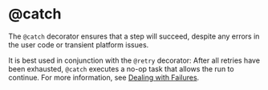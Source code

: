 # @catch

The `@catch` decorator ensures that a step will succeed, despite any errors in the user code or transient platform issues.

It is best used in conjunction with the `@retry` decorator: After all retries have been exhausted, `@catch` executes a no-op task that allows the run to continue. For more information, see [Dealing with Failures](/scaling/failures).

<!-- WARNING: THIS FILE WAS AUTOGENERATED! DO NOT EDIT! Instead, edit the notebook w/the location & name as this file. -->


<DocSection type="decorator" name="catch" module="metaflow" show_import="True" heading_level="3" link="https://github.com/Netflix/metaflow/tree/master/metaflow/plugins/catch_decorator.py#L22">
<SigArgSection>
<SigArg name="..." />
</SigArgSection>
<Description summary="Specifies that the step will success under all circumstances." extended_summary="The decorator will create an optional artifact, specified by `var`, which\ncontains the exception raised. You can use it to detect the presence\nof errors, indicating that all happy-path artifacts produced by the step\nare missing." />
<ParamSection name="Parameters">
	<Parameter name="var" type="str, optional" desc="Name of the artifact in which to store the caught exception.\nIf not specified, the exception is not stored." />
	<Parameter name="print_exception" type="bool, default: True" desc="Determines whether or not the exception is printed to\nstdout when caught." />
</ParamSection>
</DocSection>

